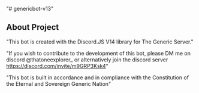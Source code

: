 "# genericbot-v13" 

## About Project
"This bot is created with the Discord.JS V14 library for The Generic Server."

"If you wish to contribute to the development of this bot, please DM me on discord @thatoneexplorer_ or alternatively join the discord server  https://discord.com/invite/m9GRP3Ksk4"

"This bot is built in accordance and in compliance with the Constitution of the Eternal and Sovereign Generic Nation"